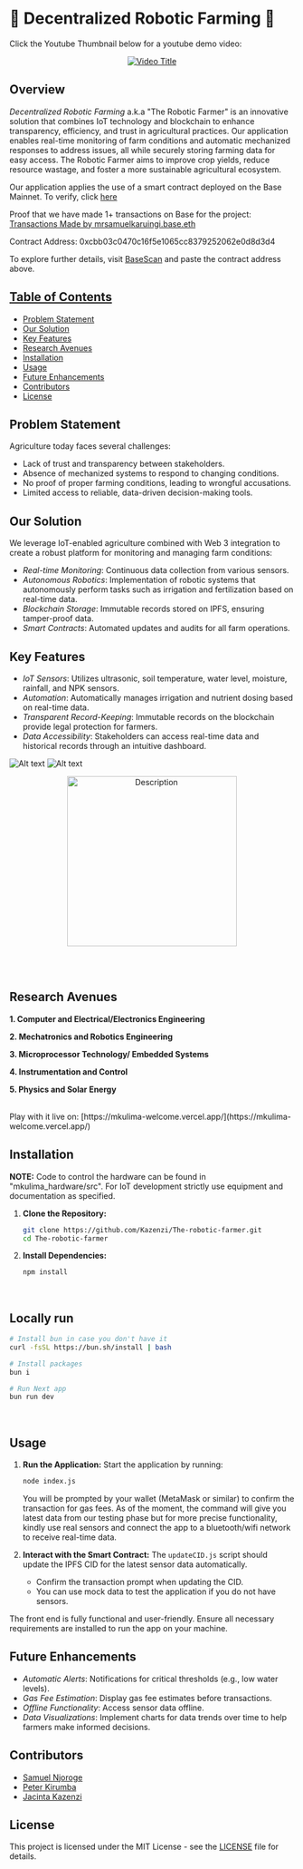 # 🚜 Decentralized Robotic Farming 🤖

Click the Youtube Thumbnail below for a youtube demo video: 
<div align="center">
  <a href="http://www.youtube.com/watch?v=3aW1EPtWOO4" target="_blank" style="position: relative; display: inline-block;">
    <img src="http://img.youtube.com/vi/3aW1EPtWOO4/0.jpg" alt="Video Title" style="display: block;">
    <img src="https://upload.wikimedia.org/wikipedia/commons/4/42/YouTube_icon_%282013-2017%29.png" alt="YouTube Logo" 
         style="position: absolute; top: 50%; left: 50%; transform: translate(-50%, -50%); width: 15%; height: auto;">
  </a>
</div>

## Overview

*Decentralized Robotic Farming* a.k.a "The Robotic Farmer" is an innovative solution that combines IoT technology and blockchain to enhance transparency, efficiency, and trust in agricultural practices. Our application enables real-time monitoring of farm conditions and automatic mechanized responses to address issues, all while securely storing farming data for easy access. The Robotic Farmer aims to improve crop yields, reduce resource wastage, and foster a more sustainable agricultural ecosystem.

Our application applies the use of a smart contract deployed on the Base Mainnet. To verify, click [here](https://basescan.org/tx/0xa0cec8370d50e3738e3875305d2406a3c49cf04a951348cc5778b26b3b8fc69f) 

Proof that we have made 1+ transactions on Base for the project: [Transactions Made by mrsamuelkaruingi.base.eth](https://basescan.org/address/0xe854a712AE100D1089e1490179Ea1C1F786b56cc)


Contract Address: 0xcbb03c0470c16f5e1065cc8379252062e0d8d3d4

To explore further details, visit [BaseScan](https://basescan.org/) and paste the contract address above.

## <u>Table of Contents</u>
- [Problem Statement](#problem-statement)
- [Our Solution](#our-solution)
- [Key Features](#key-features)
- [Research Avenues](#research-avenues)
- [Installation](#installation)
- [Usage](#usage)
- [Future Enhancements](#future-enhancements)
- [Contributors](#contributors)
- [License](#license)

## Problem Statement

Agriculture today faces several challenges:
- Lack of trust and transparency between stakeholders.
- Absence of mechanized systems to respond to changing conditions.
- No proof of proper farming conditions, leading to wrongful accusations.
- Limited access to reliable, data-driven decision-making tools.

## Our Solution

We leverage IoT-enabled agriculture combined with Web 3 integration to create a robust platform for monitoring and managing farm conditions:
- *Real-time Monitoring*: Continuous data collection from various sensors.
- *Autonomous Robotics*: Implementation of robotic systems that autonomously perform tasks such as irrigation and fertilization based on real-time data.
- *Blockchain Storage*: Immutable records stored on IPFS, ensuring tamper-proof data.
- *Smart Contracts*: Automated updates and audits for all farm operations.

## Key Features

- *IoT Sensors*: Utilizes ultrasonic, soil temperature, water level, moisture, rainfall, and NPK sensors.
- *Automation*: Automatically manages irrigation and nutrient dosing based on real-time data.
- *Transparent Record-Keeping*: Immutable records on the blockchain provide legal protection for farmers.
- *Data Accessibility*: Stakeholders can access real-time data and historical records through an intuitive dashboard.
  
![Alt text](https://github.com/Kazenzi/The-robotic-farmer/blob/master/hardware_top.png)
![Alt text](https://github.com/Kazenzi/The-robotic-farmer/blob/master/IoT-skeleton-setup.jpg)
<div align="center">
    <img src="https://github.com/Kazenzi/The-robotic-farmer/blob/master/board.jpeg" alt="Description" width="300">
</div>  

<br><br>

## Research Avenues
**1. Computer and Electrical/Electronics Engineering**

**2. Mechatronics and Robotics Engineering**

**3. Microprocessor Technology/ Embedded Systems** 

**4. Instrumentation and Control**

**5. Physics and Solar Energy**
   
<br>
Play with it live on: [https://mkulima-welcome.vercel.app/](https://mkulima-welcome.vercel.app/)

## Installation

**NOTE:** Code to control the hardware can be found in "mkulima_hardware/src". For IoT development strictly use equipment and documentation as specified. 

1. **Clone the Repository:**
   ```bash
   git clone https://github.com/Kazenzi/The-robotic-farmer.git
   cd The-robotic-farmer
   ```

2. **Install Dependencies:**
   ```bash
   npm install
   ```

   <br />

## Locally run

```sh
# Install bun in case you don't have it
curl -fsSL https://bun.sh/install | bash

# Install packages
bun i

# Run Next app
bun run dev
```
<br />

## Usage

1. **Run the Application:** Start the application by running:
   ```bash
   node index.js
   ```
   You will be prompted by your wallet (MetaMask or similar) to confirm the transaction for gas fees.
   As of the moment, the command will give you latest data from our testing phase but for more precise functionality, kindly use real sensors and connect the app to a bluetooth/wifi network to receive real-time data.
   
2. **Interact with the Smart Contract:**
   The `updateCID.js` script should update the IPFS CID for the latest sensor data automatically.
   - Confirm the transaction prompt when updating the CID.
   - You can use mock data to test the application if you do not have sensors.

The front end is fully functional and user-friendly. Ensure all necessary requirements are installed to run the app on your machine.
   
## Future Enhancements

- *Automatic Alerts*: Notifications for critical thresholds (e.g., low water levels).
- *Gas Fee Estimation*: Display gas fee estimates before transactions.
- *Offline Functionality*: Access sensor data offline.
- *Data Visualizations*: Implement charts for data trends over time to help farmers make informed decisions.

## Contributors

- [Samuel Njoroge](https://github.com/sammmmlikescoding)
- [Peter Kirumba](https://github.com/kirushpeter)
- [Jacinta Kazenzi](https://github.com/Kazenzi)

## License

This project is licensed under the MIT License - see the [LICENSE](LICENSE) file for details.
